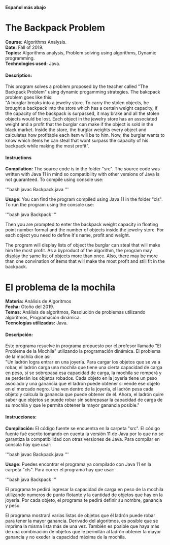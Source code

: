 **Español más abajo**

# The Backpack Problem
**Course:** Algorithms Analysis.<br>
**Date:** Fall of 2019.<br>
**Topics:** Algorithms analysis, Problem solving using algorithms, Dynamic programming.<br>
**Technologies used:** Java.<br>

#### Description:
This program solves a problem proposed by the teacher called "The Backpack Problem" using dynamic progamming strategies. The bakcpack problem goes like this:<br>
"A burglar breaks into a jewelry store. To carry the stolen objects, he brought a backpack into the store  which has a certain weight capacity, if the capacity of the backpack is surpassed, it may brake and all the stolen objects would be lost. Each object in the jewelry store has an associated weight and a profit that the burglar can make if the object is sold in the black market. Inside the store, the burglar weights every object and calculates how profitable each item will be to him. Now, the burglar wants to know which items he can steal that wont surpass the capacity of his backpack while making the most profit".

#### Instructions
**Compilation:** The source code is in the folder "src". The source code was written with Java 11 in mind so compatibility with other versions of Java is not guaranteed. To compile using console use:

'''bash
javac Backpack.java
'''

**Usage:** You can find the program compiled using Java 11 in the folder "cls". To run the program using the console use:

'''bash
java Backpack
'''

Then you are prompted to enter the backpack weight capacity in floating point number format and the number of objects inside the jewelry store. For each object you need to define it's name, profit and weight.

The program will display lists of object the burglar can steal that will make him the most profit. As a byproduct of the algorithm, the program may display the same list of objects more than once. Also, there may be more than one convination of items that will make the most profit and still fit in the backpack.


# El problema de la mochila
**Materia:** Análisis de Algoritmos<br>
**Fecha:** Otoño del 2019.<br>
**Temas:** Análisis de algoritmos, Resolución de problemas utilizando algoritmos, Programación dinámica.<br>
**Tecnologías utilizadas:** Java.<br>

#### Descripción:
Este programa resuelve in programa propuesto por el profesor llamado "El Problema de la Mochila" utilizando la programación dinámica. El problema de la mochila dice así:<br>
"Un ladrón logra entrar en una joyería. Para cargar los objetos que se va a robar, el ladrón carga una mochila que tiene una cierta capacidad de carga en peso, si se sobrepasa esa capacidad de carga, la mochila se romperá y se perderán los objetos robados. Cada objeto en la joyería tiene un peso asociado y una ganancia que el ladrón puede obtener si vende ese objeto en el mercado negro. Una ven dentro de la joyería, el ladrón pesa cada objeto y calcula la ganancia que puede obtener de él. Ahora, el ladrón quire saber que objetos se puede robar sin sobrepasar la capacidad de carga de su mochila y que le permita obtener la mayor ganancia posible."

#### Instrucciones:
**Compilación:** El código fuente se encuentra en la carpeta "src". El código fuente fué escrito tomando en cuenta la versión 11 de Java por lo que no se garantiza la compatibilidad con otras versiones de Java. Para compilar en consola hay que usar:

'''bash
javac Backpack.java
'''

**Usage:** Puedes encontrar el programa ya compilado con Java 11 en la carpeta "cls". Para correr el programa hay que usar:

'''bash
java Backpack
'''

El programa te pedirá ingresar la capacidad de carga en peso de la mochila utilizando numeros de punto flotante y la cantidad de objetos que hay en la joyería. Por cada objeto, el programa te pedirá definir su nombre, ganancia y peso.

El programa mostrará varias listas de objetos que él ladrón puede robar para tener la mayor ganancia. Derivado del algoritmos, es posible que se imprima la misma lista más de una vez. También es posible que haya más de una combinación de objetos que le permitán al ladrón obtener la mayor ganancia y no exeder la capacidad máxima de la mochila.